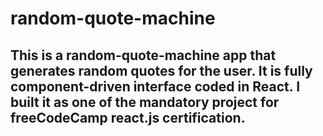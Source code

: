 # random-quote-machine

## This is a random-quote-machine app that generates random quotes for the user. It is fully component-driven interface coded in React. I built it as one of the mandatory project for freeCodeCamp react.js certification.


